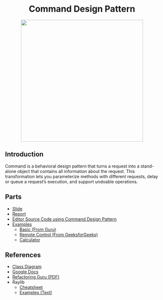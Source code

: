 <h1 align="center">Command Design Pattern</h1>

<p align="center">
  <img src="https://raw.githubusercontent.com/catppuccin/catppuccin/main/assets/palette/macchiato.png" width="400" />
</p>

## Introduction

Command is a behavioral design pattern that turns a request into a stand-alone object that contains all information about the request. This transformation lets you parameterize methods with different requests, delay or queue a request’s execution, and support undoable operations.

## Parts

- [Slide](./slide/)
- [Report](./report/)
- [Editor Source Code using Command Design Pattern](./src/editor/)
- [Examples](./src/examples/)
  - [Basic (From Guru)](./src/examples/demo/main.cpp)
  - [Remote Control (From GeeksforGeeks)](./src/examples/gfg/)
  - [Calculator](./src/examples/calc/)

## References

- [Class Diagram](https://www.youtube.com/watch?v=oBykLn64AUc)
- [Google Docs](https://docs.google.com/document/d/15TcY6pMLa6TX5yh1ZzohrWlP5h4e0eEz0bof7O6rhNQ/edit)
- [Refactoring Guru (PDF)](https://drive.google.com/file/d/16rFOFMC4pIhXA9Vhczq5nJKG7FLvJyHC/view)
- Raylib
  - [Cheatsheet](https://www.raylib.com/cheatsheet/cheatsheet.html)
  - [Examples (Text)](https://www.raylib.com/examples.html)
